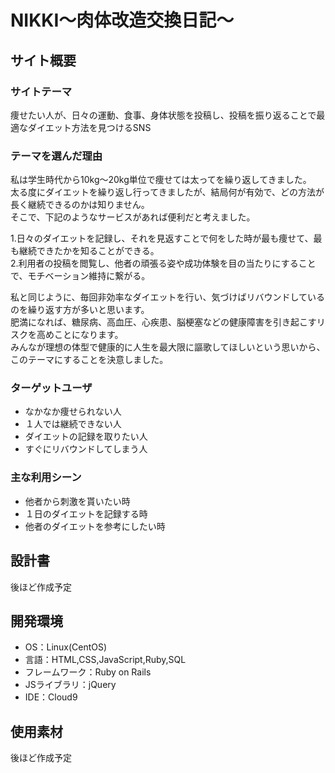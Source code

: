 # NIKKI〜肉体改造交換日記〜

## サイト概要

### サイトテーマ
痩せたい人が、日々の運動、食事、身体状態を投稿し、投稿を振り返ることで最適なダイエット方法を見つけるSNS

### テーマを選んだ理由
私は学生時代から10kg〜20kg単位で痩せては太ってを繰り返してきました。  
太る度にダイエットを繰り返し行ってきましたが、結局何が有効で、どの方法が長く継続できるのかは知りません。  
そこで、下記のようなサービスがあれば便利だと考えました。

1.日々のダイエットを記録し、それを見返すことで何をした時が最も痩せて、最も継続できたかを知ることができる。  
2.利用者の投稿を閲覧し、他者の頑張る姿や成功体験を目の当たりにすることで、モチベーション維持に繋がる。

私と同じように、毎回非効率なダイエットを行い、気づけばリバウンドしているのを繰り返す方が多いと思います。  
肥満になれば、糖尿病、高血圧、心疾患、脳梗塞などの健康障害を引き起こすリスクを高めことになります。  
みんなが理想の体型で健康的に人生を最大限に謳歌してほしいという思いから、このテーマにすることを決意しました。

### ターゲットユーザ
- なかなか痩せられない人
- １人では継続できない人
- ダイエットの記録を取りたい人
- すぐにリバウンドしてしまう人

### 主な利用シーン
- 他者から刺激を貰いたい時
- １日のダイエットを記録する時
- 他者のダイエットを参考にしたい時
​
## 設計書
後ほど作成予定
​
## 開発環境
- OS：Linux(CentOS)
- 言語：HTML,CSS,JavaScript,Ruby,SQL
- フレームワーク：Ruby on Rails
- JSライブラリ：jQuery
- IDE：Cloud9
​
## 使用素材
後ほど作成予定